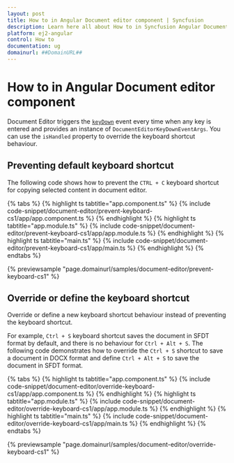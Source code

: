 ```yaml
---
layout: post
title: How to in Angular Document editor component | Syncfusion
description: Learn here all about How to in Syncfusion Angular Document editor component of Syncfusion Essential JS 2 and more.
platform: ej2-angular
control: How to 
documentation: ug
domainurl: ##DomainURL##
---
```


# How to in Angular Document editor component

Document Editor triggers the [`keyDown`](../document-editor/api-documentEditorKeyDownEventArgs.html) event every time when any key is entered and provides an instance of `DocumentEditorKeyDownEventArgs`. You can use the `isHandled` property to override the keyboard shortcut behaviour.

## Preventing default keyboard shortcut

The following code shows how to prevent the `CTRL + C` keyboard shortcut for copying selected content in document editor.

{% tabs %}
{% highlight ts tabtitle="app.component.ts" %}
{% include code-snippet/document-editor/prevent-keyboard-cs1/app/app.component.ts %}
{% endhighlight %}
{% highlight ts tabtitle="app.module.ts" %}
{% include code-snippet/document-editor/prevent-keyboard-cs1/app/app.module.ts %}
{% endhighlight %}
{% highlight ts tabtitle="main.ts" %}
{% include code-snippet/document-editor/prevent-keyboard-cs1/app/main.ts %}
{% endhighlight %}
{% endtabs %}
  
{% previewsample "page.domainurl/samples/document-editor/prevent-keyboard-cs1" %}

## Override or define the keyboard shortcut

Override or define a new keyboard shortcut behaviour instead of preventing the keyboard shortcut.

For example, `Ctrl + S` keyboard shortcut saves the document in SFDT format by default, and there is no behaviour for `Ctrl + Alt + S`. The following code demonstrates how to override the `Ctrl + S` shortcut to save a document in DOCX format and define `Ctrl + Alt + S` to save the document in SFDT format.

{% tabs %}
{% highlight ts tabtitle="app.component.ts" %}
{% include code-snippet/document-editor/override-keyboard-cs1/app/app.component.ts %}
{% endhighlight %}
{% highlight ts tabtitle="app.module.ts" %}
{% include code-snippet/document-editor/override-keyboard-cs1/app/app.module.ts %}
{% endhighlight %}
{% highlight ts tabtitle="main.ts" %}
{% include code-snippet/document-editor/override-keyboard-cs1/app/main.ts %}
{% endhighlight %}
{% endtabs %}
  
{% previewsample "page.domainurl/samples/document-editor/override-keyboard-cs1" %}